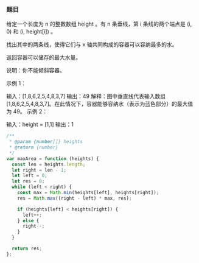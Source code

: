 <!-- @format -->

### 题目

给定一个长度为 n 的整数数组 height 。有 n 条垂线，第 i 条线的两个端点是 (i, 0) 和 (i, height[i]) 。

找出其中的两条线，使得它们与 x 轴共同构成的容器可以容纳最多的水。

返回容器可以储存的最大水量。

说明：你不能倾斜容器。

示例 1：

输入：[1,8,6,2,5,4,8,3,7]
输出：49
解释：图中垂直线代表输入数组 [1,8,6,2,5,4,8,3,7]。在此情况下，容器能够容纳水（表示为蓝色部分）的最大值为 49。
示例 2：

输入：height = [1,1]
输出：1

```js
/**
 * @param {number[]} heights
 * @return {number}
 */
var maxArea = function (heights) {
  const len = heights.length;
  let right = len - 1;
  let left = 0;
  let res = 0;
  while (left < right) {
    const max = Math.min(heights[left], heights[right]);
    res = Math.max((right - left) * max, res);

    if (heights[left] < heights[right]) {
      left++;
    } else {
      right--;
    }
  }

  return res;
};

```
